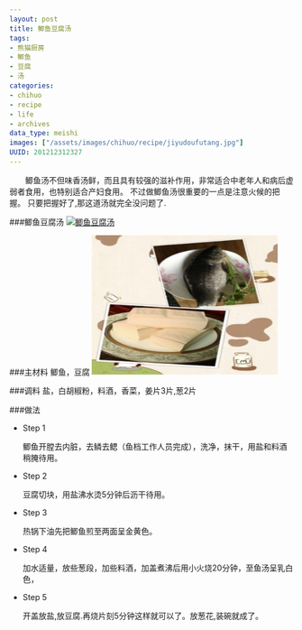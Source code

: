 ```yaml
--- 
layout: post
title: 鲫鱼豆腐汤
tags: 
- 熊猫厨房
- 鲫鱼
- 豆腐
- 汤
categories:
- chihuo
- recipe
- life
- archives
data_type: meishi
images: ["/assets/images/chihuo/recipe/jiyudoufutang.jpg"]
UUID: 201212312327
---
```


　　鲫鱼汤不但味香汤鲜，而且具有较强的滋补作用，非常适合中老年人和病后虚弱者食用，也特别适合产妇食用。 不过做鲫鱼汤很重要的一点是注意火候的把握。 只要把握好了,那这道汤就完全没问题了.

###鲫鱼豆腐汤
<a href="{{site.static_url}}/assets/images/chihuo/recipe/jiyudoufutang.jpg" alt="鲫鱼豆腐汤" rel="prettyPhoto[{{page.UUID}}]">
<img src="{{site.static_url}}/assets/images/chihuo/recipe/jiyudoufutang.jpg" width="330px"  alt="鲫鱼豆腐汤" class="img-center"></img>
</a>



###主材料
鲫鱼，豆腐
<a href="{{site.static_url}}/assets/images/chihuo/recipe/image.jpg" alt="鲫鱼" rel="prettyPhoto[{{page.UUID}}]">
<img src="/assets/images/chihuo/recipe/image.jpg" width="330px"  alt="鲫鱼" class="img-center"></img>
</a>

###调料
盐，白胡椒粉，料酒，香菜，姜片3片,葱2片

###做法
<div class="module method-related-notes">
   <div class="content-item tab-content current method-tab-content">
     <ul><li class="methods">
        <span class="step">Step 1</span>
        <p class="desc">
        鲫鱼开膛去内脏，去鳞去鳃（鱼档工作人员完成），洗净，抹干，用盐和料酒稍腌待用。
        </p>
     </li>
     <li class="methods">
        <span class="step">Step 2</span>
        <p class="desc">
        豆腐切块，用盐沸水烫5分钟后沥干待用。
        </p>
    </li><!-- // .methods -->
    <li class="methods">
      <span class="step">Step 3</span>
      <p class="desc">
      热锅下油先把鲫鱼煎至两面呈金黄色。
      </p>
   </li><!-- // .methods -->
   <li class="methods">
   <span class="step">Step 4</span>
   <p class="desc">
   加水适量，放些葱段，加些料酒，加盖煮沸后用小火烧20分钟，至鱼汤呈乳白色，
   </p>
   </li>
   <li class="methods">
   <span class="step">Step 5</span>
   <p class="desc">
   开盖放盐,放豆腐.再烧片刻5分钟这样就可以了。放葱花,装碗就成了。
   </p>
   </li>
   </ul>
   </div><!-- // .content-item -->
</div>


